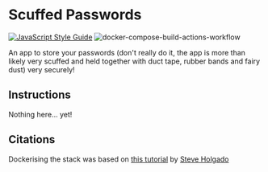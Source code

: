 # Scuffed Passwords
[![JavaScript Style Guide](https://img.shields.io/badge/code_style-standard-brightgreen.svg)](https://standardjs.com)
![docker-compose-build-actions-workflow](https://github.com/k-piekarczyk/scuffed-passwords/workflows/docker-compose-build-actions-workflow/badge.svg?branch=main)

An app to store your passwords (don't really do it, the app is more than likely very scuffed and held together with duct tape, rubber bands and fairy dust) very securely!

## Instructions
Nothing here... yet!

## Citations
Dockerising the stack was based on [this tutorial](https://steveholgado.com/nginx-for-nextjs/) by [Steve Holgado](https://github.com/steveholgado)